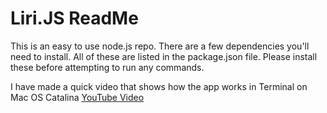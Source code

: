 # Liri.JS ReadMe

This is an easy to use node.js repo. There are a few dependencies you'll need to install. All of these are listed in the package.json file. Please install these before attempting to run any commands.

I have made a quick video that shows how the app works in Terminal on Mac OS Catalina [YouTube Video](https://www.youtube.com/watch?v=MbOT3h7LUKw) 

